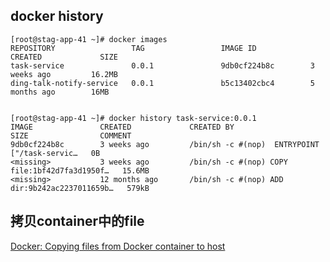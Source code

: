## docker history
```shell
[root@stag-app-41 ~]# docker images
REPOSITORY                 TAG                 IMAGE ID            CREATED             SIZE
task-service               0.0.1               9db0cf224b8c        3 weeks ago         16.2MB
ding-talk-notify-service   0.0.1               b5c13402cbc4        5 months ago        16MB


[root@stag-app-41 ~]# docker history task-service:0.0.1
IMAGE               CREATED             CREATED BY                                      SIZE                COMMENT
9db0cf224b8c        3 weeks ago         /bin/sh -c #(nop)  ENTRYPOINT ["/task-servic…   0B                  
<missing>           3 weeks ago         /bin/sh -c #(nop) COPY file:1bf42d7fa3d1950f…   15.6MB              
<missing>           12 months ago       /bin/sh -c #(nop) ADD dir:9b242ac2237011659b…   579kB 
```

## 拷贝container中的file

[Docker: Copying files from Docker container to host](https://stackoverflow.com/questions/22049212/docker-copying-files-from-docker-container-to-host)